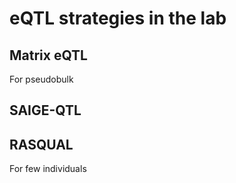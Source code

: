 # eQTL strategies in the lab

## Matrix eQTL

For pseudobulk

## SAIGE-QTL

## RASQUAL

For few individuals
